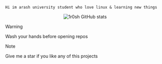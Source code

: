 ```
Hi im arash university student who love linux & learning new things
```
<div align="center">
  
  ![1r0sh GitHub stats](https://github-readme-stats.vercel.app/api?username=1r0sh&show_icons=true&theme=nord&show_icons=true&hide_border=true&rank_icon=github)
  
</div>

> [!Warning]
> Wash your hands before opening repos

> [!Note]
> Give me a star if you like any of this projects
